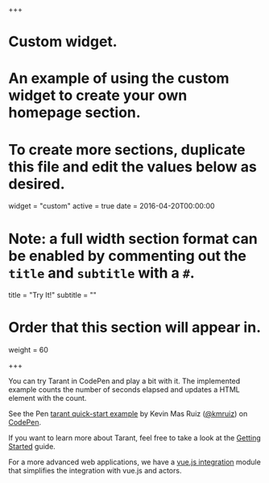 +++
# Custom widget.
# An example of using the custom widget to create your own homepage section.
# To create more sections, duplicate this file and edit the values below as desired.
widget = "custom"
active = true
date = 2016-04-20T00:00:00

# Note: a full width section format can be enabled by commenting out the `title` and `subtitle` with a `#`.
title = "Try It!"
subtitle = ""

# Order that this section will appear in.
weight = 60

+++

You can try Tarant in CodePen and play a bit with it. The implemented example counts the number of seconds
elapsed and updates a HTML element with the count.

<p data-height="265" data-theme-id="0" data-slug-hash="xmLOqy" data-default-tab="js,result" data-user="kmruiz" data-pen-title="tarant quick-start example" class="codepen">See the Pen <a href="https://codepen.io/kmruiz/pen/xmLOqy/">tarant quick-start example</a> by Kevin Mas Ruiz (<a href="https://codepen.io/kmruiz">@kmruiz</a>) on <a href="https://codepen.io">CodePen</a>.</p>
<script async src="https://static.codepen.io/assets/embed/ei.js"></script>

If you want to learn more about Tarant, feel free to take a look at the [Getting Started](./tutorial/getting-started/) guide.

For a more advanced web applications, we have a [vue.js integration](https://github.com/tarantx/tarant-vue) module that
simplifies the integration with vue.js and actors.
